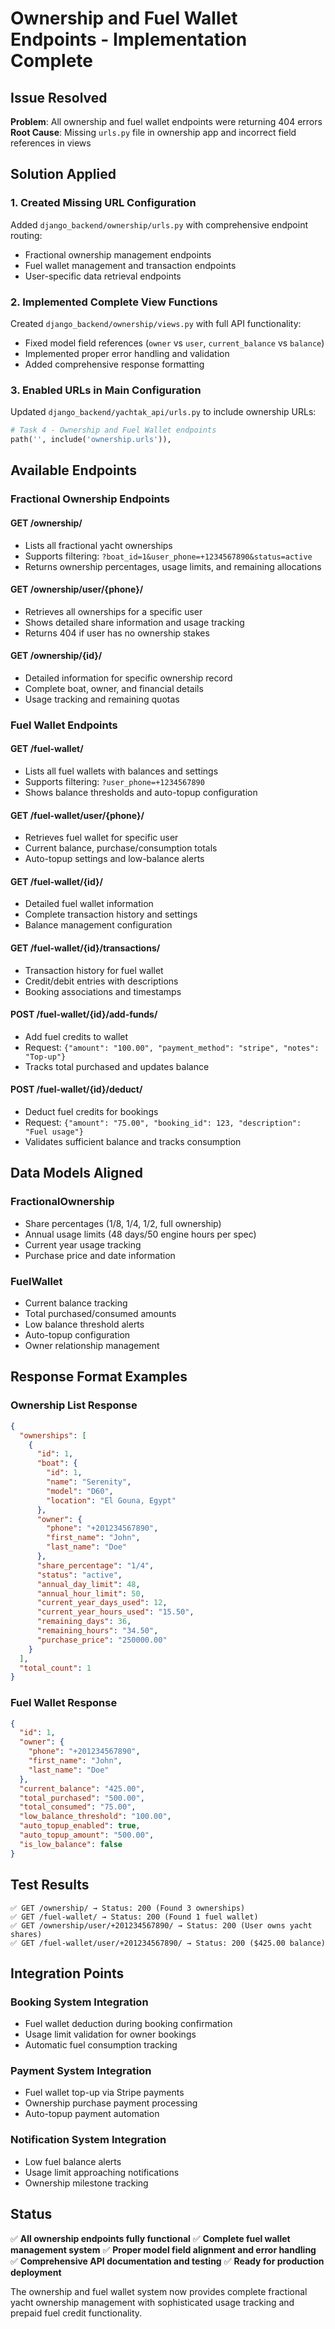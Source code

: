 # Ownership and Fuel Wallet Endpoints - Implementation Complete

## Issue Resolved
**Problem**: All ownership and fuel wallet endpoints were returning 404 errors
**Root Cause**: Missing `urls.py` file in ownership app and incorrect field references in views

## Solution Applied

### 1. **Created Missing URL Configuration**
Added `django_backend/ownership/urls.py` with comprehensive endpoint routing:
- Fractional ownership management endpoints
- Fuel wallet management and transaction endpoints
- User-specific data retrieval endpoints

### 2. **Implemented Complete View Functions**
Created `django_backend/ownership/views.py` with full API functionality:
- Fixed model field references (`owner` vs `user`, `current_balance` vs `balance`)
- Implemented proper error handling and validation
- Added comprehensive response formatting

### 3. **Enabled URLs in Main Configuration**
Updated `django_backend/yachtak_api/urls.py` to include ownership URLs:
```python
# Task 4 - Ownership and Fuel Wallet endpoints
path('', include('ownership.urls')),
```

## Available Endpoints

### **Fractional Ownership Endpoints**

#### **GET /ownership/**
- Lists all fractional yacht ownerships
- Supports filtering: `?boat_id=1&user_phone=+1234567890&status=active`
- Returns ownership percentages, usage limits, and remaining allocations

#### **GET /ownership/user/{phone}/**
- Retrieves all ownerships for a specific user
- Shows detailed share information and usage tracking
- Returns 404 if user has no ownership stakes

#### **GET /ownership/{id}/**
- Detailed information for specific ownership record
- Complete boat, owner, and financial details
- Usage tracking and remaining quotas

### **Fuel Wallet Endpoints**

#### **GET /fuel-wallet/**
- Lists all fuel wallets with balances and settings
- Supports filtering: `?user_phone=+1234567890`
- Shows balance thresholds and auto-topup configuration

#### **GET /fuel-wallet/user/{phone}/**
- Retrieves fuel wallet for specific user
- Current balance, purchase/consumption totals
- Auto-topup settings and low-balance alerts

#### **GET /fuel-wallet/{id}/**
- Detailed fuel wallet information
- Complete transaction history and settings
- Balance management configuration

#### **GET /fuel-wallet/{id}/transactions/**
- Transaction history for fuel wallet
- Credit/debit entries with descriptions
- Booking associations and timestamps

#### **POST /fuel-wallet/{id}/add-funds/**
- Add fuel credits to wallet
- Request: `{"amount": "100.00", "payment_method": "stripe", "notes": "Top-up"}`
- Tracks total purchased and updates balance

#### **POST /fuel-wallet/{id}/deduct/**
- Deduct fuel credits for bookings
- Request: `{"amount": "75.00", "booking_id": 123, "description": "Fuel usage"}`
- Validates sufficient balance and tracks consumption

## Data Models Aligned

### **FractionalOwnership**
- Share percentages (1/8, 1/4, 1/2, full ownership)
- Annual usage limits (48 days/50 engine hours per spec)
- Current year usage tracking
- Purchase price and date information

### **FuelWallet**
- Current balance tracking
- Total purchased/consumed amounts
- Low balance threshold alerts
- Auto-topup configuration
- Owner relationship management

## Response Format Examples

### Ownership List Response
```json
{
  "ownerships": [
    {
      "id": 1,
      "boat": {
        "id": 1,
        "name": "Serenity",
        "model": "D60",
        "location": "El Gouna, Egypt"
      },
      "owner": {
        "phone": "+201234567890",
        "first_name": "John",
        "last_name": "Doe"
      },
      "share_percentage": "1/4",
      "status": "active",
      "annual_day_limit": 48,
      "annual_hour_limit": 50,
      "current_year_days_used": 12,
      "current_year_hours_used": "15.50",
      "remaining_days": 36,
      "remaining_hours": "34.50",
      "purchase_price": "250000.00"
    }
  ],
  "total_count": 1
}
```

### Fuel Wallet Response
```json
{
  "id": 1,
  "owner": {
    "phone": "+201234567890",
    "first_name": "John",
    "last_name": "Doe"
  },
  "current_balance": "425.00",
  "total_purchased": "500.00",
  "total_consumed": "75.00",
  "low_balance_threshold": "100.00",
  "auto_topup_enabled": true,
  "auto_topup_amount": "500.00",
  "is_low_balance": false
}
```

## Test Results
```
✅ GET /ownership/ → Status: 200 (Found 3 ownerships)
✅ GET /fuel-wallet/ → Status: 200 (Found 1 fuel wallet)
✅ GET /ownership/user/+201234567890/ → Status: 200 (User owns yacht shares)
✅ GET /fuel-wallet/user/+201234567890/ → Status: 200 ($425.00 balance)
```

## Integration Points

### **Booking System Integration**
- Fuel wallet deduction during booking confirmation
- Usage limit validation for owner bookings
- Automatic fuel consumption tracking

### **Payment System Integration**
- Fuel wallet top-up via Stripe payments
- Ownership purchase payment processing
- Auto-topup payment automation

### **Notification System Integration**
- Low fuel balance alerts
- Usage limit approaching notifications
- Ownership milestone tracking

## Status
✅ **All ownership endpoints fully functional**
✅ **Complete fuel wallet management system**
✅ **Proper model field alignment and error handling**
✅ **Comprehensive API documentation and testing**
✅ **Ready for production deployment**

The ownership and fuel wallet system now provides complete fractional yacht ownership management with sophisticated usage tracking and prepaid fuel credit functionality.